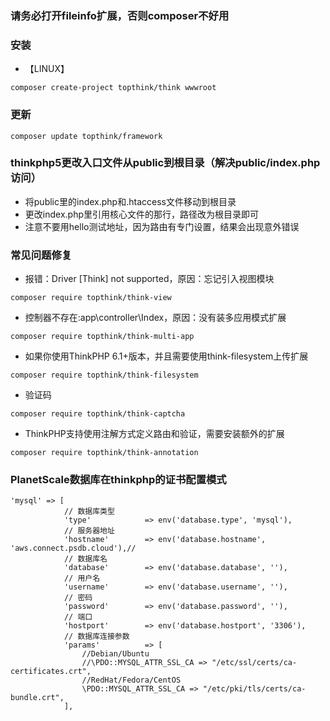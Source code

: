 ### 请务必打开fileinfo扩展，否则composer不好用
### 安装
- 【LINUX】
```
composer create-project topthink/think wwwroot
```
### 更新
```
composer update topthink/framework
```

### thinkphp5更改入口文件从public到根目录（解决public/index.php访问）
- 将public里的index.php和.htaccess文件移动到根目录
- 更改index.php里引用核心文件的那行，路径改为根目录即可
- 注意不要用hello测试地址，因为路由有专门设置，结果会出现意外错误
  
### 常见问题修复
- 报错：Driver [Think] not supported，原因：忘记引入视图模块
```
composer require topthink/think-view
```

- 控制器不存在:app\controller\Index，原因：没有装多应用模式扩展
```
composer require topthink/think-multi-app
```

- 如果你使用ThinkPHP 6.1+版本，并且需要使用think-filesystem上传扩展
```
composer require topthink/think-filesystem
```

- 验证码
```
composer require topthink/think-captcha
```

- ThinkPHP支持使用注解方式定义路由和验证，需要安装额外的扩展
```
composer require topthink/think-annotation
```

### PlanetScale数据库在thinkphp的证书配置模式
```
'mysql' => [
            // 数据库类型
            'type'            => env('database.type', 'mysql'),
            // 服务器地址
            'hostname'        => env('database.hostname', 'aws.connect.psdb.cloud'),//
            // 数据库名
            'database'        => env('database.database', ''),
            // 用户名
            'username'        => env('database.username', ''),
            // 密码
            'password'        => env('database.password', ''),
            // 端口
            'hostport'        => env('database.hostport', '3306'),
            // 数据库连接参数
            'params'          => [
                //Debian/Ubuntu
                //\PDO::MYSQL_ATTR_SSL_CA => "/etc/ssl/certs/ca-certificates.crt",
                //RedHat/Fedora/CentOS
                \PDO::MYSQL_ATTR_SSL_CA => "/etc/pki/tls/certs/ca-bundle.crt",
            ],
```
